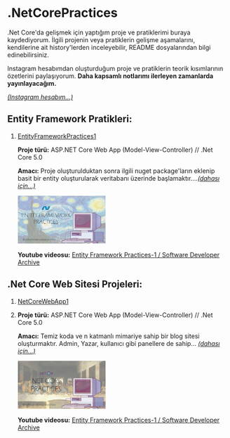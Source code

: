 # .NetCorePractices
 
.Net Core'da gelişmek için yaptığım proje ve pratiklerimi buraya kaydediyorum. İlgili projenin veya pratiklerin gelişme aşamalarını, kendilerine ait history'lerden inceleyebilir, README dosyalarından bilgi edinebilirsiniz. 

Instagram hesabımdan oluşturduğum proje ve pratiklerin teorik kısımlarının özetlerini paylaşıyorum. **Daha kapsamlı notlarımı ilerleyen zamanlarda yayınlayacağım.** 

[*(Instagram hesabım...)*](https://www.instagram.com/softwaredeveloperarchive/)

## Entity Framework Pratikleri:

1. [EntityFrameworkPractices1](https://github.com/zeynepaslierhan/.NetCorePractices/tree/main/EntityFrameworkPractices/EntityFrameworkPractices1)

    **Proje türü:** ASP.NET Core Web App (Model-View-Controller) // .Net Core 5.0

    **Amacı:** Proje oluşturulduktan sonra ilgili nuget package'ların eklenip basit bir entity oluşturularak veritabanı üzerinde başlamaktır....[*(dahası için...)*](https://github.com/zeynepaslierhan/.NetCorePractices/tree/main/EntityFrameworkPractices/EntityFrameworkPractices1)

    <img src="https://github.com/zeynepaslierhan/.NetCorePractices/blob/main/img/Entity%20Framework%20Practices.jpg" width="200" alt="Entity Framework Practices"/>

    **Youtube videosu:** [Entity Framework Practices-1 / Software Developer Archive](https://www.youtube.com/watch?v=cPpfsINyRCs&t=2s&ab_channel=SoftwareDeveloperArchive)

## .Net Core Web Sitesi Projeleri:

1. [NetCoreWebApp1](https://github.com/zeynepaslierhan/.NetCorePractices/tree/main/NetCoreWebApp1)
2. 
    **Proje türü:** ASP.NET Core Web App (Model-View-Controller) // .Net Core 5.0 

    **Amacı:** Temiz koda ve n katmanlı mimariye sahip bir blog sitesi oluşturmaktır. Admin, Yazar, kullanıcı gibi panellere de sahip...  [*(dahası için...)*](https://github.com/zeynepaslierhan/.NetCorePractices/tree/main/NetCoreWebApp1)

    <img src="https://github.com/zeynepaslierhan/.NetCorePractices/blob/main/img/.Net%20Core%20Youtube%20k%C3%BC%C3%A7%C3%BCk%20resim.jpg" width="200" alt=".NetCoreWebApp Practices"/>

    **Youtube videosu:** [Entity Framework Practices-1 / Software Developer Archive](https://www.youtube.com/watch?v=cPpfsINyRCs&t=2s&ab_channel=SoftwareDeveloperArchive) 

